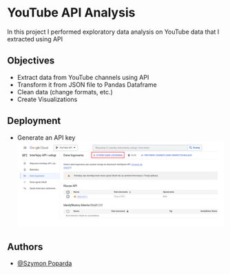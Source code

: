 # YouTube API Analysis

In this project I performed exploratory data analysis on YouTube data that I extracted using API




## Objectives

- Extract data from YouTube channels using API
- Transform it from JSON file to Pandas Dataframe
- Clean data (change formats, etc.)
- Create Visualizations




## Deployment

- Generate an API key
![](images/yt%20api.png)


## Authors

- [@Szymon Poparda](https://www.github.com/octokatherine)

